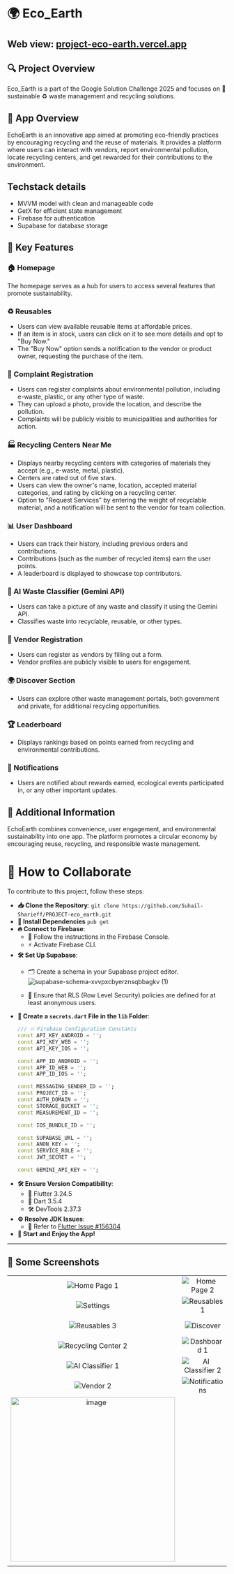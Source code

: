 # 🌍 Eco_Earth

## Web view: [project-eco-earth.vercel.app](https://project-eco-earth.vercel.app/#/landing/)

## 🔍 Project Overview

Eco_Earth is a part of the Google Solution Challenge 2025 and focuses on 🌱 sustainable ♻️ waste management and recycling solutions.

## 📖 App Overview
EchoEarth is an innovative app aimed at promoting eco-friendly practices by encouraging recycling and the reuse of materials. It provides a platform where users can interact with vendors, report environmental pollution, locate recycling centers, and get rewarded for their contributions to the environment.

## Techstack details
- MVVM model with clean and manageable code
- GetX for efficient state management
- Firebase for authentication 
- Supabase for database storage

## 🔑 Key Features

### 🏠 Homepage
The homepage serves as a hub for users to access several features that promote sustainability.

### ♻️ Reusables
- Users can view available reusable items at affordable prices.
- If an item is in stock, users can click on it to see more details and opt to "Buy Now."
- The "Buy Now" option sends a notification to the vendor or product owner, requesting the purchase of the item.

### 📝 Complaint Registration
- Users can register complaints about environmental pollution, including e-waste, plastic, or any other type of waste.
- They can upload a photo, provide the location, and describe the pollution.
- Complaints will be publicly visible to municipalities and authorities for action.

### 🏭 Recycling Centers Near Me
- Displays nearby recycling centers with categories of materials they accept (e.g., e-waste, metal, plastic).
- Centers are rated out of five stars.
- Users can view the owner's name, location, accepted material categories, and rating by clicking on a recycling center.
- Option to "Request Services" by entering the weight of recyclable material, and a notification will be sent to the vendor for team collection.

### 📊 User Dashboard
- Users can track their history, including previous orders and contributions.
- Contributions (such as the number of recycled items) earn the user points.
- A leaderboard is displayed to showcase top contributors.

### 🤖 AI Waste Classifier (Gemini API)
- Users can take a picture of any waste and classify it using the Gemini API.
- Classifies waste into recyclable, reusable, or other types.

### 🏪 Vendor Registration
- Users can register as vendors by filling out a form.
- Vendor profiles are publicly visible to users for engagement.

### 🌍 Discover Section
- Users can explore other waste management portals, both government and private, for additional recycling opportunities.

### 🏆 Leaderboard
- Displays rankings based on points earned from recycling and environmental contributions.

### 🔔 Notifications
- Users are notified about rewards earned, ecological events participated in, or any other important updates.

## 🌿 Additional Information
EchoEarth combines convenience, user engagement, and environmental sustainability into one app. The platform promotes a circular economy by encouraging reuse, recycling, and responsible waste management.

# 🤝 How to Collaborate

To contribute to this project, follow these steps:

- **📥 Clone the Repository**: `git clone https://github.com/Suhail-Sharieff/PROJECT-eco_earth.git`
- **🔧 Install Dependencies** `pub get`
- **🔥 Connect to Firebase**:
  - 📜 Follow the instructions in the Firebase Console.
  - ⚡ Activate Firebase CLI.
- **🛠️ Set Up Supabase**:
  - 🗂️ Create a schema in your Supabase project editor.
    ![supabase-schema-xvvpxcbyerznsqbbagkv (1)](https://github.com/user-attachments/assets/bd321d3b-0af6-45b5-a25a-b4ed20d6d508)

  - 🔐 Ensure that RLS (Row Level Security) policies are defined for at least anonymous users.
- **📄 Create a `secrets.dart` File in the `lib` Folder**:
   ```dart
   /// 🔥 Firebase Configuration Constants
   const API_KEY_ANDROID = '';
   const API_KEY_WEB = '';
   const API_KEY_IOS = '';
   
   const APP_ID_ANDROID = '';
   const APP_ID_WEB = '';
   const APP_ID_IOS = '';
   
   const MESSAGING_SENDER_ID = '';
   const PROJECT_ID = '';
   const AUTH_DOMAIN = '';
   const STORAGE_BUCKET = '';
   const MEASUREMENT_ID = '';
   
   const IOS_BUNDLE_ID = '';
   
   const SUPABASE_URL = '';
   const ANON_KEY = '';
   const SERVICE_ROLE = '';
   const JWT_SECRET = '';
   
   const GEMINI_API_KEY = '';
   ```
- **🛠️ Ensure Version Compatibility**:
  - 🦋 Flutter 3.24.5
  - 🎯 Dart 3.5.4
  - 🛠️ DevTools 2.37.3
- **⚙️ Resolve JDK Issues**:
  - 📌 Refer to [Flutter Issue #156304](https://github.com/flutter/flutter/issues/156304#issuecomment-2397707812)
- **🚀 Start and Enjoy the App!**

---
## 📸 Some Screenshots

| | | |
|:-------------------------:|:-------------------------:|:-------------------------:|
| ![Home Page 1](https://github.com/user-attachments/assets/bedf19d7-dfbf-41f1-bae9-d1f99cff7274) | ![Home Page 2](https://github.com/user-attachments/assets/124094ff-de41-4ed5-9b66-2b02719005dd) | ![Profile](https://github.com/user-attachments/assets/3f12bbdc-e2bc-4182-aa94-c68a16e8ba57) |
| ![Settings](https://github.com/user-attachments/assets/05d633eb-cda4-4ea5-a897-cf27ec831631) | ![Reusables 1](https://github.com/user-attachments/assets/7c2743c8-52ac-46af-81bf-4543b522f7ec) | ![Reusables 2](https://github.com/user-attachments/assets/5620a762-b816-4edb-ae52-d4e6cba7c121) |
| ![Reusables 3](https://github.com/user-attachments/assets/5ceee140-a35e-4512-9d4f-ee6d6744f6d1) | ![Discover](https://github.com/user-attachments/assets/18d589b4-28cc-4c89-829a-43aa1fc8c8b5)  | ![Recycling Center 1](https://github.com/user-attachments/assets/1781df46-0685-488a-80c7-6d1ce7f1ca69) |
| ![Recycling Center 2](https://github.com/user-attachments/assets/e3a6a420-1c1b-46b9-869b-cfb52baf3008) | ![Dashboard 1](https://github.com/user-attachments/assets/6b3b8315-331c-4827-89a8-22e0e5d8e6a8) | ![Dashboard 2](https://github.com/user-attachments/assets/7d454b69-63ec-427c-9415-148b3fd3bef3) |
| ![AI Classifier 1](https://github.com/user-attachments/assets/15d1af27-dec0-4105-806a-19dd6bfc5cc7) | ![AI Classifier 2](https://github.com/user-attachments/assets/76b8251a-d67a-4f3d-9d68-76dd2cae7ae5) | ![Vendor 1](https://github.com/user-attachments/assets/96e62e00-19f2-45ac-9df5-42a0b0556ba1) |
| ![Vendor 2](https://github.com/user-attachments/assets/1177dbda-daf6-4bae-b2fb-4495dd2850c6) | ![Notifications](https://github.com/user-attachments/assets/b9602b6d-09be-432b-b05c-c9c5e71b6fe1) | ![Leaderboard](https://github.com/user-attachments/assets/9f7cd336-5ac3-4823-ba30-d6207a637ad4) |
| <img width="377" alt="image" src="https://github.com/user-attachments/assets/a26344eb-cee7-4d6c-814c-09a57dd4b728" />
 | | |

